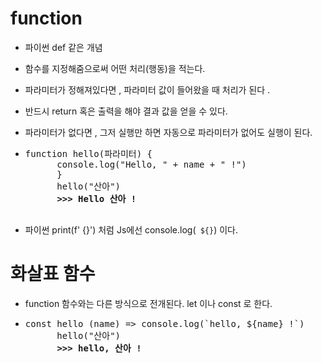 # function

- 파이썬 def 같은 개념 

- 함수를 지정해줌으로써 어떤 처리(행동)을 적는다.

- 파라미터가 정해져있다면 , 파라미터 값이 들어왔을 때 처리가 된다 .

- 반드시 return 혹은 출력을 해야 결과 값을 얻을 수 있다.

- 파라미터가 없다면 , 그저 실행만 하면 자동으로 파라미터가 없어도 실행이 된다.



- <pre>function hello(파라미터) {
        console.log("Hello, " + name + " !")
        }
        hello("산아")
        <strong>>>> Hello 산아 !</strong>
        </pre>

- 파이썬 print(f' {}') 처럼 Js에선 console.log(` ${}`) 이다.

# 화살표 함수

- function 함수와는 다른 방식으로 전개된다. let 이나 const 로 한다.

- <pre>const hello (name) => console.log(`hello, ${name} !`)
        hello("산아")
        <strong>>>> hello, 산아 !</strong>
        </pre>
